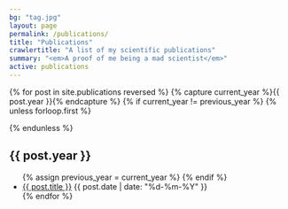 ```yaml
---
bg: "tag.jpg"
layout: page
permalink: /publications/
title: "Publications"
crawlertitle: "A list of my scientific publications"
summary: "<em>A proof of me being a mad scientist</em>"
active: publications
---
```



{% for post in site.publications reversed %}
    {% capture current_year %}{{ post.year }}{% endcapture %}
    {% if current_year != previous_year %}
        {% unless forloop.first %}
</ul>        
        {% endunless %}
<h2 class="category-key" id="{{ post.year }}">{{ post.year }}</h2>
<ul class="year">
        {% assign previous_year = current_year %}
    {% endif %}
<li>
    <a href="{{ post.url }}">{{ post.title }}</a>
    <span class="date">{{ post.date | date: "%d-%m-%Y"  }}</span>
</li>
{% endfor %}
